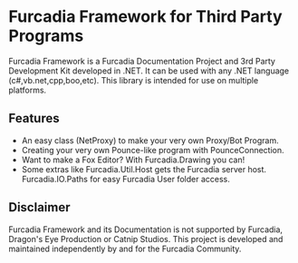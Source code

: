 # Furcadia Framework for Third Party Programs
Furcadia Framework is a Furcadia Documentation Project and 3rd Party Development Kit developed in .NET. It can be used with any .NET language (c#,vb.net,cpp,boo,etc).  This library is intended for use on multiple platforms.  

## Features

* An easy class (NetProxy) to make your very own Proxy/Bot Program.
* Creating your very own Pounce-like program with PounceConnection.
* Want to make a Fox Editor?  With Furcadia.Drawing you can!
* Some extras like Furcadia.Util.Host gets the Furcadia server host.  Furcadia.IO.Paths for easy Furcadia User folder access.



## Disclaimer
Furcadia Framework and its Documentation is not supported by Furcadia, Dragon's Eye Production or Catnip Studios. This project is developed and maintained independently by and for the Furcadia Community.

